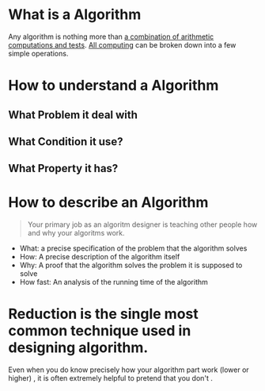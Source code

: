 # What is a Algorithm
Any algorithm is nothing more than [a combination of arithmetic computations and tests](https://stats.stackexchange.com/questions/398322/what-is-the-purpose-of-using-a-decision-tree).
[All computing](https://www.quora.com/Is-a-decision-tree-just-a-fancy-name-for-a-sequence-of-if-else-if-else-if-else-statements) can be broken down into a few simple operations.
# How to understand a Algorithm
## What Problem it deal with
## What Condition it use?
## What Property it has?
# How to describe an Algorithm
> Your primary job as an algoritm designer is teaching other people how and why your algoritms work.
- What: a precise specification of the problem that the algorithm solves
- How: A precise description of the algorithm itself
- Why: A proof that the algorithm solves the problem it is supposed to solve
- How fast: An analysis of the running time of the algorithm

# Reduction is the single most common technique used in designing algorithm.
Even when you do know precisely how your algorithm part work (lower or higher) , it is often extremely helpful to pretend that you don't .
#
